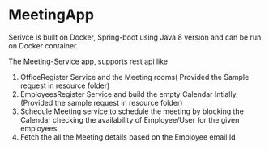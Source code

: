 # MeetingApp

Serivce is built on Docker, Spring-boot using Java 8 version and can be run on Docker container.

The Meeting-Service app, supports rest api like

1. OfficeRegister Service and the Meeting rooms( Provided the Sample request in resource folder)
2. EmployeesRegister Service  and build the empty Calendar Intially.(Provided the sample request in resource folder)
3. Schedule Meeting service to schedule the meeting by blocking the Calendar checking the availability of Employee/User for the given employees.
4. Fetch the all the Meeting details based on the Employee email Id
